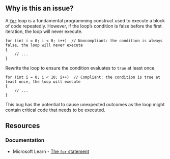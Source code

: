 ## Why is this an issue?
 
A [`for`](https://learn.microsoft.com/en-us/dotnet/csharp/language-reference/statements/iteration-statements#the-for-statement) loop is a fundamental programming construct used to execute a block of code repeatedly. However, if the loop’s condition is false before the first iteration, the loop will never execute.

    for (int i = 0; i < 0; i++)  // Noncompliant: the condition is always false, the loop will never execute
    {
        // ...
    }

Rewrite the loop to ensure the condition evaluates to `true` at least once.

    for (int i = 0; i < 10; i++)  // Compliant: the condition is true at least once, the loop will execute
    {
        // ...
    }

This bug has the potential to cause unexpected outcomes as the loop might contain critical code that needs to be executed.
 
## Resources
 
### Documentation
 
- Microsoft Learn - [The `for`
  statement](https://learn.microsoft.com/en-us/dotnet/csharp/language-reference/statements/iteration-statements#the-for-statement)